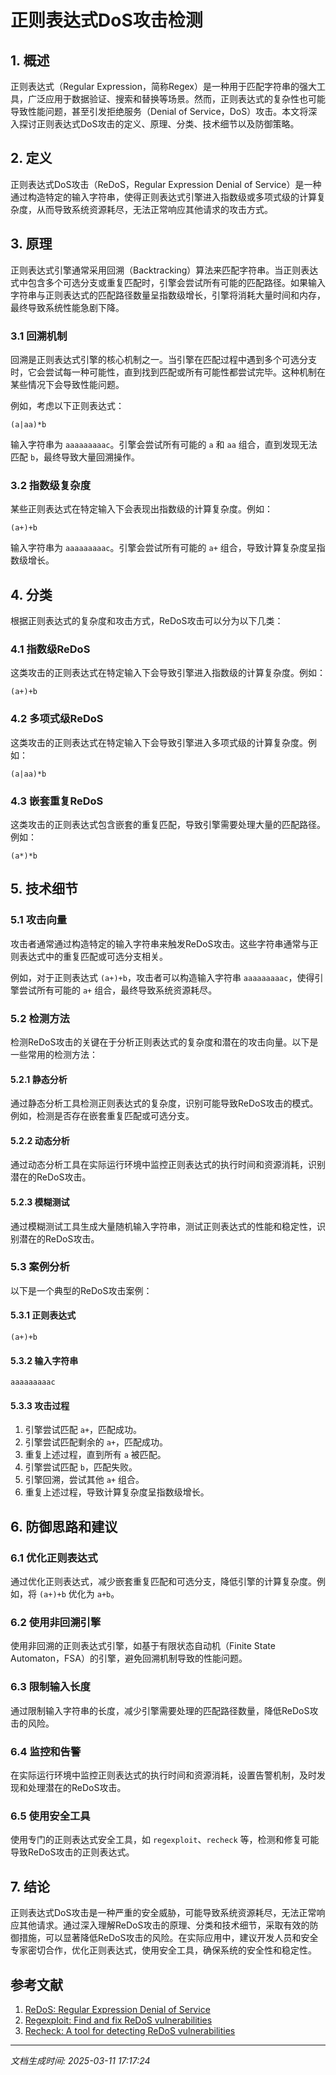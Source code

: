 # 正则表达式DoS攻击检测

## 1. 概述

正则表达式（Regular Expression，简称Regex）是一种用于匹配字符串的强大工具，广泛应用于数据验证、搜索和替换等场景。然而，正则表达式的复杂性也可能导致性能问题，甚至引发拒绝服务（Denial of Service，DoS）攻击。本文将深入探讨正则表达式DoS攻击的定义、原理、分类、技术细节以及防御策略。

## 2. 定义

正则表达式DoS攻击（ReDoS，Regular Expression Denial of Service）是一种通过构造特定的输入字符串，使得正则表达式引擎进入指数级或多项式级的计算复杂度，从而导致系统资源耗尽，无法正常响应其他请求的攻击方式。

## 3. 原理

正则表达式引擎通常采用回溯（Backtracking）算法来匹配字符串。当正则表达式中包含多个可选分支或重复匹配时，引擎会尝试所有可能的匹配路径。如果输入字符串与正则表达式的匹配路径数量呈指数级增长，引擎将消耗大量时间和内存，最终导致系统性能急剧下降。

### 3.1 回溯机制

回溯是正则表达式引擎的核心机制之一。当引擎在匹配过程中遇到多个可选分支时，它会尝试每一种可能性，直到找到匹配或所有可能性都尝试完毕。这种机制在某些情况下会导致性能问题。

例如，考虑以下正则表达式：

```regex
(a|aa)*b
```

输入字符串为 `aaaaaaaaac`。引擎会尝试所有可能的 `a` 和 `aa` 组合，直到发现无法匹配 `b`，最终导致大量回溯操作。

### 3.2 指数级复杂度

某些正则表达式在特定输入下会表现出指数级的计算复杂度。例如：

```regex
(a+)+b
```

输入字符串为 `aaaaaaaaac`。引擎会尝试所有可能的 `a+` 组合，导致计算复杂度呈指数级增长。

## 4. 分类

根据正则表达式的复杂度和攻击方式，ReDoS攻击可以分为以下几类：

### 4.1 指数级ReDoS

这类攻击的正则表达式在特定输入下会导致引擎进入指数级的计算复杂度。例如：

```regex
(a+)+b
```

### 4.2 多项式级ReDoS

这类攻击的正则表达式在特定输入下会导致引擎进入多项式级的计算复杂度。例如：

```regex
(a|aa)*b
```

### 4.3 嵌套重复ReDoS

这类攻击的正则表达式包含嵌套的重复匹配，导致引擎需要处理大量的匹配路径。例如：

```regex
(a*)*b
```

## 5. 技术细节

### 5.1 攻击向量

攻击者通常通过构造特定的输入字符串来触发ReDoS攻击。这些字符串通常与正则表达式中的重复匹配或可选分支相关。

例如，对于正则表达式 `(a+)+b`，攻击者可以构造输入字符串 `aaaaaaaaac`，使得引擎尝试所有可能的 `a+` 组合，最终导致系统资源耗尽。

### 5.2 检测方法

检测ReDoS攻击的关键在于分析正则表达式的复杂度和潜在的攻击向量。以下是一些常用的检测方法：

#### 5.2.1 静态分析

通过静态分析工具检测正则表达式的复杂度，识别可能导致ReDoS攻击的模式。例如，检测是否存在嵌套重复匹配或可选分支。

#### 5.2.2 动态分析

通过动态分析工具在实际运行环境中监控正则表达式的执行时间和资源消耗，识别潜在的ReDoS攻击。

#### 5.2.3 模糊测试

通过模糊测试工具生成大量随机输入字符串，测试正则表达式的性能和稳定性，识别潜在的ReDoS攻击。

### 5.3 案例分析

以下是一个典型的ReDoS攻击案例：

#### 5.3.1 正则表达式

```regex
(a+)+b
```

#### 5.3.2 输入字符串

```text
aaaaaaaaac
```

#### 5.3.3 攻击过程

1. 引擎尝试匹配 `a+`，匹配成功。
2. 引擎尝试匹配剩余的 `a+`，匹配成功。
3. 重复上述过程，直到所有 `a` 被匹配。
4. 引擎尝试匹配 `b`，匹配失败。
5. 引擎回溯，尝试其他 `a+` 组合。
6. 重复上述过程，导致计算复杂度呈指数级增长。

## 6. 防御思路和建议

### 6.1 优化正则表达式

通过优化正则表达式，减少嵌套重复匹配和可选分支，降低引擎的计算复杂度。例如，将 `(a+)+b` 优化为 `a+b`。

### 6.2 使用非回溯引擎

使用非回溯的正则表达式引擎，如基于有限状态自动机（Finite State Automaton，FSA）的引擎，避免回溯机制导致的性能问题。

### 6.3 限制输入长度

通过限制输入字符串的长度，减少引擎需要处理的匹配路径数量，降低ReDoS攻击的风险。

### 6.4 监控和告警

在实际运行环境中监控正则表达式的执行时间和资源消耗，设置告警机制，及时发现和处理潜在的ReDoS攻击。

### 6.5 使用安全工具

使用专门的正则表达式安全工具，如 `regexploit`、`recheck` 等，检测和修复可能导致ReDoS攻击的正则表达式。

## 7. 结论

正则表达式DoS攻击是一种严重的安全威胁，可能导致系统资源耗尽，无法正常响应其他请求。通过深入理解ReDoS攻击的原理、分类和技术细节，采取有效的防御措施，可以显著降低ReDoS攻击的风险。在实际应用中，建议开发人员和安全专家密切合作，优化正则表达式，使用安全工具，确保系统的安全性和稳定性。

## 参考文献

1. [ReDoS: Regular Expression Denial of Service](https://www.owasp.org/index.php/Regular_expression_Denial_of_Service_-_ReDoS)
2. [Regexploit: Find and fix ReDoS vulnerabilities](https://github.com/doyensec/regexploit)
3. [Recheck: A tool for detecting ReDoS vulnerabilities](https://github.com/kkuchta/recheck)

---

*文档生成时间: 2025-03-11 17:17:24*
